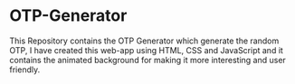 # OTP-Generator
This Repository contains the OTP Generator which generate the random OTP, I have created this web-app using HTML, CSS and JavaScript and it contains the animated background for making it more interesting and user friendly.
